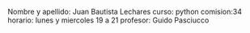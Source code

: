 Nombre y apellido: Juan Bautista Lechares
curso: python
comision:34 
horario: lunes y miercoles 19 a 21
profesor: Guido Pasciucco

